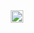 <div align="center">
  <img src="https://cdn.discordapp.com/attachments/859189221797134386/955786143524352000/PeekioStickerWhite2.png" align="center" height="20px">
  </div>
